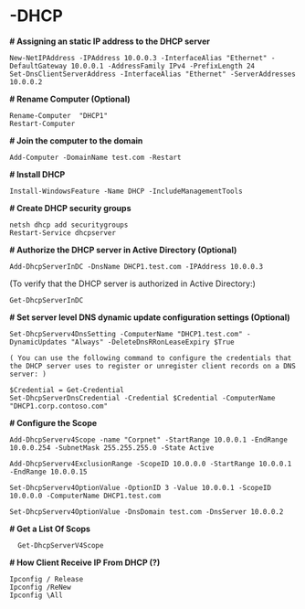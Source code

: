 # -DHCP
**# Assigning an static IP address to the DHCP server**

    New-NetIPAddress -IPAddress 10.0.0.3 -InterfaceAlias "Ethernet" -DefaultGateway 10.0.0.1 -AddressFamily IPv4 -PrefixLength 24 
    Set-DnsClientServerAddress -InterfaceAlias "Ethernet" -ServerAddresses 10.0.0.2


**# Rename Computer (Optional)**
  
    Rename-Computer  "DHCP1"
    Restart-Computer

**# Join the computer to the domain** 

 	Add-Computer -DomainName test.com -Restart

**# Install DHCP**

	Install-WindowsFeature -Name DHCP -IncludeManagementTools

**# Create DHCP security groups**

	netsh dhcp add securitygroups
	Restart-Service dhcpserver

**# Authorize the DHCP server in Active Directory (Optional)**

	Add-DhcpServerInDC -DnsName DHCP1.test.com -IPAddress 10.0.0.3

 
(To verify that the DHCP server is authorized in Active Directory:)

    Get-DhcpServerInDC 
    

**# Set server level DNS dynamic update configuration settings (Optional)**

    Set-DhcpServerv4DnsSetting -ComputerName "DHCP1.test.com" -DynamicUpdates "Always" -DeleteDnsRRonLeaseExpiry $True
    
    ( You can use the following command to configure the credentials that the DHCP server uses to register or unregister client records on a DNS server: )
    
    $Credential = Get-Credential
    Set-DhcpServerDnsCredential -Credential $Credential -ComputerName "DHCP1.corp.contoso.com"

**# Configure the Scope**

    Add-DhcpServerv4Scope -name "Corpnet" -StartRange 10.0.0.1 -EndRange 10.0.0.254 -SubnetMask 255.255.255.0 -State Active
    
    Add-DhcpServerv4ExclusionRange -ScopeID 10.0.0.0 -StartRange 10.0.0.1 -EndRange 10.0.0.15
    
    Set-DhcpServerv4OptionValue -OptionID 3 -Value 10.0.0.1 -ScopeID 10.0.0.0 -ComputerName DHCP1.test.com
    
    Set-DhcpServerv4OptionValue -DnsDomain test.com -DnsServer 10.0.0.2

**# Get a List Of Scops**

	  Get-DhcpServerV4Scope

**# How Client Receive IP From DHCP (?)**

  	Ipconfig / Release
  	Ipconfig /ReNew
  	Ipconfig \All
